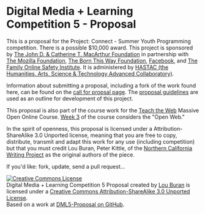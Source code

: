 Digital Media + Learning Competition 5 - Proposal
====

This is a proposal for the Project: Connect - Summer Youth Programming competition.  There is a possible $10,000 award.  This project is sponsored by [The John D. & Catherine T. MacArthur Foundation](http://www.macfound.org/) in partnership with [The Mozilla Foundation](http://www.mozilla.org/foundation/), [The Born This Way Foundation](http://bornthiswayfoundation.org/), [Facebook](https://www.facebook.com/), and [The Family Online Safety Institute](http://www.fosi.org/).  It is administered by [HASTAC (the Humanities, Arts, Science & Technology Advanced Collaboratory)](http://www.hastac.org/). 

Information about submitting a proposal, including a fork of the work found here, can be found on the [call for propsal page](http://dmlcompetition.net/summer-youth-programming/summer-youth-programming-competition).  The [proposal guidelines](http://dmlcompetition.net/summer-youth-programming/how-to-apply-to-the-summer-youth-programming-competition) are used as an outline for development of this project.

This proposal is also part of the course work for the [Teach the Web](http://hivenyc.org/teachtheweb/) Massive Open Online Course.  [Week 3](http://hivenyc.org/teachtheweb/week-3-the-open-web/#more-332) of the course considers the "Open Web." 

In the spirit of openness, this proposal is licensed under a Attribution-ShareAlike 3.0 Unported license, meaning that you are free to copy, distribute, transmit and adapt this work for any use (including competition) but that you must credit Lou Buran, Peter Kittle, of the [Northern California Writing Project](www.norcalwp.org/‎) as the original authors of the piece. 

If you'd like: fork, update, send a pull request...



<a rel="license" href="http://creativecommons.org/licenses/by-sa/3.0/deed.en_US"><img alt="Creative Commons License" style="border-width:0" src="http://i.creativecommons.org/l/by-sa/3.0/88x31.png" /></a><br />Digital Media + Learning Competition 5 Proposal created by <a href="mailto:ljangler@gmail.com?Subject=DML5%20Proposal%20License">Lou Buran</a> is licensed under a <a rel="license" href="http://creativecommons.org/licenses/by-sa/3.0/deed.en_US">Creative Commons Attribution-ShareAlike 3.0 Unported License</a>.<br />Based on a work at <a href="https://github.com/ljangler/DML5-Proposal" rel="dct:source">DML5-Proposal on GitHub</a>.





